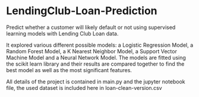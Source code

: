 # LendingClub-Loan-Prediction
Predict whether a customer will likely default or not using supervised learning models with Lending Club Loan data.

It explored various different possible models: a Logistic Regression Model, a Random Forest Model, a K Nearest Neighbor Model, a Support Vector Machine Model and a Neural Network Model. The models are fitted using the scikit learn library and their results are compared together to find the best model as well as the most significant features.

All details of the project is contained in main.py and the jupyter notebook file, the used dataset is included here in loan-clean-version.csv
